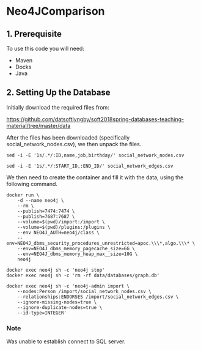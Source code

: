 # Neo4JComparison

## 1. Prerequisite

To use this code you will need:

* Maven
* Docks
* Java

## 2. Setting Up the Database


Initially download the required files from:

https://github.com/datsoftlyngby/soft2018spring-databases-teaching-material/tree/master/data

After the files has been downloaded (specifically social_network_nodes.csv), we then unpack the files. 

`
sed -i -E '1s/.*/:ID,name,job,birthday/' social_network_nodes.csv `

`
sed -i -E '1s/.*/:START_ID,:END_ID/' social_network_edges.csv `


We then need to create the container and fill it with the data, using the following command.

```
docker run \
    -d --name neo4j \
    --rm \
    --publish=7474:7474 \
    --publish=7687:7687 \
    --volume=$(pwd)/import:/import \
    --volume=$(pwd)/plugins:/plugins \
    --env NEO4J_AUTH=neo4j/class \
    --env=NEO4J_dbms_security_procedures_unrestricted=apoc.\\\*,algo.\\\* \
    --env=NEO4J_dbms_memory_pagecache_size=6G \
    --env=NEO4J_dbms_memory_heap_max__size=10G \
    neo4j

docker exec neo4j sh -c 'neo4j stop'
docker exec neo4j sh -c 'rm -rf data/databases/graph.db'

docker exec neo4j sh -c 'neo4j-admin import \
    --nodes:Person /import/social_network_nodes.csv \
    --relationships:ENDORSES /import/social_network_edges.csv \
    --ignore-missing-nodes=true \
    --ignore-duplicate-nodes=true \
    --id-type=INTEGER'

```
### Note
Was unable to establish connect to SQL server.

